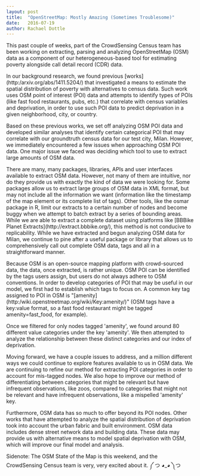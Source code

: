 ```yaml
---
layout: post
title:  "OpenStreetMap: Mostly Amazing (Sometimes Troublesome)"
date:   2016-07-19
author: Rachael Dottle 
---
```



<p/> This past couple of weeks, part of the CrowdSensing Census team has been working on extracting, parsing and analyzing OpenStreetMap (OSM) data as a component of our heterogeneous-based tool for estimating poverty alongside call detail record (CDR) data. </p>

<p/>In our background research, we found previous [works](http:/arxiv.org/abs/1411.5204/) that investigated a means to estimate the spatial distribution of poverty with alternatives to census data. Such work uses OSM point of interest (POI) data and attempts to identify types of POIs (like fast food restaurants, pubs, etc.) that correlate with census variables and deprivation, in order to use such POI data to predict deprivation in a given neighborhood, city, or country. </p>

<p/> Based on these previous works, we set off analyzing OSM POI data and developed similar analyses that identify certain categorical POI that may correlate with our groundtruth census data for our test city, Milan. However, we immediately encountered a few issues when approaching OSM POI data. One major issue we faced was deciding which tool to use to extract large amounts of OSM data. </p>


<p/> There are many, many packages, libraries, APIs and user interfaces available to extract OSM data. However, not many of them are intuitive, nor do they provide us with exactly the kind of data we were looking for. Some packages allow us to extract large groups of OSM data in XML format, but may not include all the information we want (information like the timestamp of the map element or its complete list of tags). Other tools, like the osmar package in R, limit our extracts to a certain number of nodes and become buggy when we attempt to batch extract by a series of bounding areas. While we are able to extract a complete dataset using platforms like [BBBike Planet Extracts](http://extract.bbbike.org/), this method is not conducive to replicability. While we have extracted and begun analyzing OSM data for Milan, we continue to pine after a useful package or library that allows us to comprehensively call out complete OSM data, tags and all in a straightforward manner. </p>


<p/> Because OSM is an open-source mapping platform with crowd-sourced data, the data, once extracted, is rather unique. OSM POI can be identified by the tags users assign, but users do not always adhere to OSM conventions. In order to develop categories of POI that may be useful in our model, we first had to establish which tags to focus on. A common key tag assigned to POI in OSM is "[amenity](http:/wiki.openstreetmap.org/wiki/Key:amenity/)" (OSM tags have a key:value format, so a fast food restaurant might be tagged amenity=fast_food, for example). </p>

<p/> Once we filtered for only nodes tagged 'amenity', we found around 80 different value categories under the key 'amenity'. We then attempted to analyze the relationship between these distinct categories and our index of deprivation. </p>


<p/> Moving forward, we have a couple issues to address, and a million different ways we could continue to explore features available to us in OSM data. We are continuing to refine our method for extracting POI categories in order to account for mis-tagged nodes. We also hope to improve our method of differentiating between categories that might be relevant but have infrequent observations, like zoos, compared to categories that might not be relevant and have infrequent observations, like a mispelled 'amenity' key. 

Furthermore, OSM data has so much to offer beyond its POI nodes. Other works that have attempted to analyze the spatial distribution of deprivation took into account the urban fabric and built environment. OSM data includes dense street network data and building data. These data may provide us with alternative means to model spatial deprivation with OSM, which will improve our final model and analysis.  

Sidenote: The OSM State of the Map is this weekend, and the CrowdSensing Census team is very, very excited about it. ༼ つ ◕_◕ ༽つ

